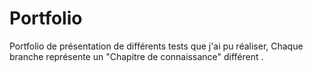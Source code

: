 # Portfolio
Portfolio de présentation de différents tests que j'ai pu réaliser, Chaque branche représente un "Chapitre de connaissance" différent .
